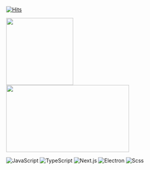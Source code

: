 <!-- 🐣 I am a beginner
✍🏻 I started studying on Jan, 2020
🧑🏻‍💻 I want to be a front-end developer
🌳 I have a bachelor's degree in forestry -->

#

[![Hits](https://hits.seeyoufarm.com/api/count/incr/badge.svg?url=https%3A%2F%2Fgithub.com%2Fkeemtj%2Fhit-counter&count_bg=%2379C83D&title_bg=%23555555&icon=&icon_color=%23E7E7E7&title=hits&edge_flat=false)](https://hits.seeyoufarm.com)

<img align="center" style="height:180px" src="https://github-readme-stats.vercel.app/api/top-langs/?username=keemtj&layout=compact&theme=tokyonight" />

<img align="center" style="width: 330px; height:180px" src="https://github-readme-stats.vercel.app/api?username=keemtj&show_icons=true&theme=tokyonight" />

![JavaScript](https://img.shields.io/badge/JavaScript-F7DF1E?style=flat&logo=javascript&logoColor=white)
![TypeScript](https://img.shields.io/badge/TypeScript-3178C6?style=flat&logo=typescript&logoColor=white)
![Next.js](https://img.shields.io/badge/Next.js-000000?style=flat&logo=next.js&logoColor=white)
![Electron](https://img.shields.io/badge/Electron-47848F?style=flat&logo=electron&logoColor=white)
![Scss](https://img.shields.io/badge/scss-47848F?style=flat&logo=scss&logoColor=white)

<!-- ![Vercel](https://img.shields.io/badge/Vercel-000000?style=flat&logo=vercel&logoColor=white)
![Chakra-UI](https://img.shields.io/badge/Chakra--UI-319795?style=flat&logo=chakra-ui&logoColor=white)
![React-Query](https://img.shields.io/badge/ReactQuery-FF4154?style=flat&logo=reactquery&logoColor=white)
![Zustand](https://img.shields.io/badge/Zustand-A33035?style=flat&logo=zustand&logoColor=white)
![tailwindcss](https://img.shields.io/badge/tailwind-06B6D4?style=flat&logo=tailwindcss&logoColor=white)
![mdx](https://img.shields.io/badge/MDX-1B1F24?style=flat&logo=mdx&logoColor=white) -->

#
